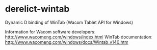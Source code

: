 # derelict-wintab
Dynamic D binding of WinTab (Wacom Tablet API for Windows)


Information for Wacom software developers: http://www.wacomeng.com/windows/index.html
WinTab documentation: http://www.wacomeng.com/windows/docs/Wintab_v140.htm

